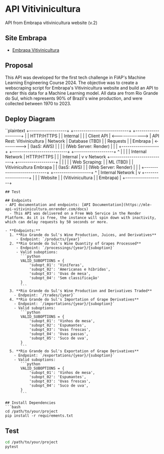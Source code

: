 # API Vitivinicultura
API from Embrapa vitivinicultura website (v.2)

## Site Embrapa
- [Embrapa Vitivinicultura](http://vitibrasil.cnpuv.embrapa.br/index.php?opcao=opt_01)

## Proposal
This API was developed for the first tech challenge in FIAP's Machine Learning Engineering Course 2024. The objective was to create a webscraping script for Embrapa's Vitivinicultura website and build an API to render this data for a Machine Learning model. All data are from Rio Grande do Sul, which represents 90% of Brazil's wine production, and were collected between 1970 to 2023.


## Deploy Diagram
``plaintext
+-------------------+                 +----------------------------+             +--------------------+
|                   |  HTTP/HTTPS     |                            | Internal    |                    |
| Client API        | <-------------> |  API Rest: Vitivinicultura | Network     |  Database (TBD)    |
| Requests          |                 |  Embrapa                   | <---------> |   (IasS: AWS)      |
|                   |                 |  (Web Server: Render)      |             |                    |
+-------------------+                 +----------------------------+             +--------------------+
                                             ^   |                                      |
                                             |   | Internal Network                     |
                                 HTTP/HTTPS  |   |                                      | Internal
                                             |   v                                      v Network
                                     +----------------------------+             +-------------------+
                                     |                            |             |                   |
                                     |   Web Scraping:            |             |      ML (TBD)     |
                                     |   Vitivinicultura Embrapa  |             |    (IasS: AWS)    |
                                     |   (Web Server: Render)     |             |                   |
                                     +----------------------------+             +-------------------+
                                             ^
                                             |
                                Internal Network
                                             |
                                             v
                                     +-------------------+
                                     |                   |
                                     |      Website      |
                                     | (Vitivinicultura  |
                                     |     Embrapa)      |
                                     +-------------------+

```
## Test

## Endpoints
- API documentation and endpoints: [API Documentation](https://mle-api-vitivinicultura.onrender.com/docs)
  - This API was delivered on a Free Web Service in the Render Platform. As it is free, the instance will spin down with inactivity, which can delay requests by 50 seconds or more.

- **Endpoints:**
  1. **Rio Grande do Sul's Wine Production, Juices, and Derivatives**
     - Endpoint: `/products/{year}`
  2. **Rio Grande do Sul's Wine Quantity of Grapes Processed**
     - Endpoint: `/processings/{year}/{suboption}`
     - Valid suboptions:
       ```python
       VALID_SUBOPTIONS = {
           'subopt_01': 'Viníferas',
           'subopt_02': 'Americanas e híbridas',
           'subopt_03': 'Uvas de mesa',
           'subopt_04': 'Sem classificação'
       }
       ```
  3. **Rio Grande do Sul's Wine Production and Derivatives Traded**
    - Endpoint: `/trades/{year}`
  4. **Rio Grande do Sul's Importation of Grape Derivatives**
    - Endpoint: `/importations/{year}/{suboption}`
    - Valid suboptions:
       ```python
       VALID_SUBOPTIONS = {
           'subopt_01': 'Vinhos de mesa',
           'subopt_02': 'Espumantes',
           'subopt_03': 'Uvas frescas',
           'subopt_04': 'Uvas passas',
           'subopt_05': 'Suco de uva',
       }
       ```
  5. **Rio Grande do Sul's Exportation of Grape Derivatives**
    - Endpoint: `/exportations/{year}/{suboption}`
    - Valid suboptions:
       ```python
       VALID_SUBOPTIONS = {
           'subopt_01': 'Vinhos de mesa',
           'subopt_02': 'Espumantes',
           'subopt_03': 'Uvas frescas',
           'subopt_04': 'Suco de uva',
       }
       ```

## Install Dependencies
```bash
cd /path/to/your/project
pip install -r requirements.txt
```

## Test
```bash
cd /path/to/your/project
pytest
```

